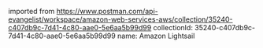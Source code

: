 imported from https://www.postman.com/api-evangelist/workspace/amazon-web-services-aws/collection/35240-c407db9c-7d41-4c80-aae0-5e6aa5b99d99
collectionId: 35240-c407db9c-7d41-4c80-aae0-5e6aa5b99d99
name: Amazon Lightsail